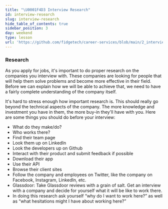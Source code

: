 ```yaml
---
title: "\U0001F4D3 Interview Research"
id: interview-research
slug: interview-research
hide_table_of_contents: true
sidebar_position: 3
day: weekend
type: lesson
url: 'https://github.com/fidgetech/career-services/blob/main/2_interview_research.md'
---
```


### Research

As you apply for jobs, it's important to do proper research on the companies you interview with. These companies are looking for people that will help them solve problems and become more effective in their field. Before we can explain how we will be able to achieve that, we need to have a fairly complete understanding of the company itself.

It's hard to stress enough how important research is. This should really go beyond the technical aspects of the company. The more knowledge and investment you have in them, the more buy-in they'll have with you. Here are some things you should do before your interview:

* What do they make/do?
* Who works there?
* Find their team page
* Look them up on LinkedIn
* Look the developers up on Github
* Interact with their product and submit feedback if possible
* Download their app
* Use their API
* Browse their client sites
* Follow the company and employees on Twitter, like the company on Facebook, Instagram, LinkedIn, etc.
* Glassdoor: Take Glassdoor reviews with a grain of salt. Get an interview with a company and decide for yourself what it will be like to work there.
* In doing this research ask yourself “why do I want to work here?” as well as “what hesitations might I have about working here?”
